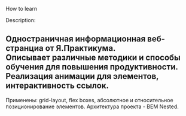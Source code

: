 How to learn <br/>

Description: <br/>

Одностраничная информационная веб-странциа от Я.Практикума. <br/>
Описывает различные методики и способы обучения 
для повышения продуктивности. <br/>
Реализация анимации для элементов, интерактивность ссылок.
-----
Применены: grid-layout, flex boxes, абсолютное и относительное позиционирование элементов.
Архитектура проекта - BEM Nested.
